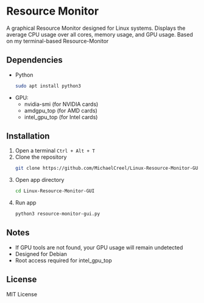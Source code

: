 # Resource Monitor

A graphical Resource Monitor designed for Linux systems. Displays the average CPU usage over all cores, memory usage, and GPU usage. Based on my terminal-based Resource-Monitor

## Dependencies

- Python
  ```bash
  sudo apt install python3
- GPU:
  - nvidia-smi (for NVIDIA cards)
  - amdgpu_top (for AMD cards)
  - intel_gpu_top (for Intel cards)

## Installation

1. Open a terminal `Ctrl + Alt + T`
2. Clone the repository
   ```bash
   git clone https://github.com/MichaelCreel/Linux-Resource-Monitor-GUI
4. Open app directory
   ```bash
   cd Linux-Resource-Monitor-GUI
5. Run app
   ```bash
   python3 resource-monitor-gui.py

## Notes

- If GPU tools are not found, your GPU usage will remain undetected
- Designed for Debian
- Root access required for intel_gpu_top

## License
MIT License
